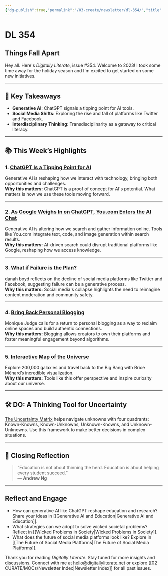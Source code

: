 ```yaml
---
{"dg-publish":true,"permalink":"/03-create/newsletter/dl-354/","title":"Things Fall Apart","tags":["ai","chatgpt","data","facebook","futures","gpt-3","identity","social-media","transdisciplinary"]}
---
```



# DL 354

## Things Fall Apart

Hey all. Here's _Digitally Literate_, issue #354. Welcome to 2023! I took some time away for the holiday season and I'm excited to get started on some new initiatives.

---

## 🔖 Key Takeaways

- **Generative AI**: ChatGPT signals a tipping point for AI tools.
- **Social Media Shifts**: Exploring the rise and fall of platforms like Twitter and Facebook.
- **Interdisciplinary Thinking**: Transdisciplinarity as a gateway to critical literacy.

---

## 📚 This Week’s Highlights

### 1. **[ChatGPT Is a Tipping Point for AI](https://hbr.org/2022/12/chatgpt-is-a-tipping-point-for-ai)**  
Generative AI is reshaping how we interact with technology, bringing both opportunities and challenges.  
**Why this matters:** ChatGPT is a proof of concept for AI's potential. What matters is how we use these tools moving forward.

---

### 2. **[As Google Weighs In on ChatGPT, You.com Enters the AI Chat](https://venturebeat.com/ai/as-google-weighs-in-on-chatgpt-you-com-enters-the-ai-chat/)**  
Generative AI is altering how we search and gather information online. Tools like You.com integrate text, code, and image generation within search results.  
**Why this matters:** AI-driven search could disrupt traditional platforms like Google, reshaping how we access knowledge.

---

### 3. **[What if Failure is the Plan?](https://www.zephoria.org/thoughts/archives/2022-12-05/what-if-failure-is-the-plan.html)**  
danah boyd reflects on the decline of social media platforms like Twitter and Facebook, suggesting failure can be a generative process.  
**Why this matters:** Social media's collapse highlights the need to reimagine content moderation and community safety.

---

### 4. **[Bring Back Personal Blogging](https://www.theverge.com/23513418/bring-back-personal-blogging)**  
Monique Judge calls for a return to personal blogging as a way to reclaim online spaces and build authentic connections.  
**Why this matters:** Blogging allows creators to own their platforms and foster meaningful engagement beyond algorithms.

---

### 5. **[Interactive Map of the Universe](https://singularityhub.com/2022-11-23/this-amazing-interactive-map-of-the-universe-takes-you-all-the-way-back-to-the-big-bang/)**  
Explore 200,000 galaxies and travel back to the Big Bang with Brice Ménard’s incredible visualization.  
**Why this matters:** Tools like this offer perspective and inspire curiosity about our universe.

---

## 🛠️ DO: A Thinking Tool for Uncertainty  

[The Uncertainty Matrix](https://nesslabs.com/uncertain-mind) helps navigate unknowns with four quadrants: Known-Knowns, Known-Unknowns, Unknown-Knowns, and Unknown-Unknowns. Use this framework to make better decisions in complex situations.

---

## 🌟 Closing Reflection

> “Education is not about thinning the herd. Education is about helping every student succeed.”  
> — **Andrew Ng**

---

## Reflect and Engage

- How can generative AI like ChatGPT reshape education and research? Share your ideas in [[Generative AI and Education\|Generative AI and Education]].
- What strategies can we adopt to solve wicked societal problems? Reflect in [[Wicked Problems in Society\|Wicked Problems in Society]].
- What does the future of social media platforms look like? Explore in [[The Future of Social Media Platforms\|The Future of Social Media Platforms]].

Thank you for reading _Digitally Literate_. Stay tuned for more insights and discussions. Connect with me at [hello@digitallyliterate.net](mailto:hello@digitallyliterate.net) or explore [[02 CURATE/MOCs/Newsletter Index\|Newsletter Index]] for all past issues.

